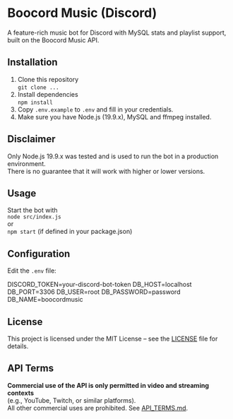 # Boocord Music (Discord)

A feature-rich music bot for Discord with MySQL stats and playlist support, built on the Boocord Music API.

## Installation

1. Clone this repository  
   `git clone ...`
2. Install dependencies  
   `npm install`
3. Copy `.env.example` to `.env` and fill in your credentials.
4. Make sure you have Node.js (19.9.x), MySQL and ffmpeg installed.

## Disclaimer

Only Node.js 19.9.x was tested and is used to run the bot in a production environment.  
There is no guarantee that it will work with higher or lower versions.

## Usage

Start the bot with  
`node src/index.js`  
or  
`npm start` (if defined in your package.json)

## Configuration

Edit the `.env` file:

DISCORD_TOKEN=your-discord-bot-token
DB_HOST=localhost
DB_PORT=3306
DB_USER=root
DB_PASSWORD=password
DB_NAME=boocordmusic

## License

This project is licensed under the MIT License – see the [LICENSE](./LICENSE) file for details.

## API Terms

**Commercial use of the API is only permitted in video and streaming contexts**  
(e.g., YouTube, Twitch, or similar platforms).  
All other commercial uses are prohibited. See [API_TERMS.md](./API_TERMS.md).